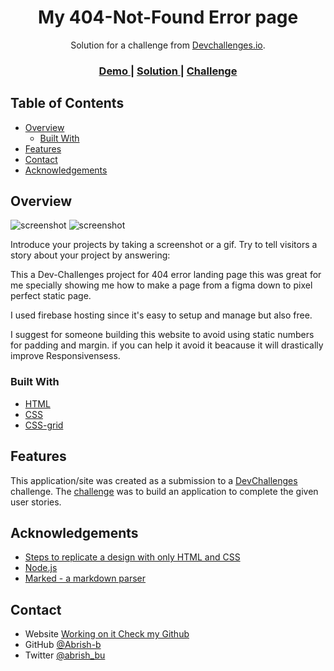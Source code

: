 <!-- Please update value in the {}  -->

<h1 align="center">My 404-Not-Found Error page</h1>

<div align="center">
   Solution for a challenge from  <a href="http://devchallenges.io" target="_blank">Devchallenges.io</a>.
</div>

<div align="center">
  <h3>
    <a href="https://not-found-dev-challenges.web.app">
      Demo
    </a>
    <span> | </span>
    <a href="https://devchallenges.io/solutions/zRddK2WmJfduwqZ2hZ0i">
      Solution
    </a>
    <span> | </span>
    <a href="https://devchallenges.io/challenges/wBunSb7FPrIepJZAg0sY">
      Challenge
    </a>
  </h3>
</div>

<!-- TABLE OF CONTENTS -->

## Table of Contents

- [Overview](#overview)
  - [Built With](#built-with)
- [Features](#features)
- [Contact](#contact)
- [Acknowledgements](#acknowledgements)

<!-- OVERVIEW -->

## Overview

![screenshot](https://i.imgur.com/BgZTA4b.png) 
![screenshot](https://i.imgur.com/BJiHQVv.png)

Introduce your projects by taking a screenshot or a gif. Try to tell visitors a story about your project by answering:

This a Dev-Challenges project for 404 error landing page 
this was great for me specially showing me how to make a page 
from a figma down to pixel perfect static page.

I used firebase hosting since it's easy to setup and manage but also
free.

I suggest for someone building this website to avoid using static numbers
for padding and margin. if you can help it avoid it beacause it will 
drastically improve Responsivensess.

### Built With

<!-- This section should list any major frameworks that you built your project using. Here are a few examples.-->

- [HTML](https://www.w3schools.com/html)
- [CSS](https://www.w3schools.com/css)
- [CSS-grid](https://css-tricks.com/snippets/css/complete-guide-grid/)

## Features

<!-- List the features of your application or follow the template. Don't share the figma file here :) -->

This application/site was created as a submission to a [DevChallenges](https://devchallenges.io/challenges) challenge. The [challenge](https://devchallenges.io/challenges/wBunSb7FPrIepJZAg0sY) was to build an application to complete the given user stories.


## Acknowledgements

<!-- This section should list any articles or add-ons/plugins that helps you to complete the project. This is optional but it will help you in the future. For exmpale -->

- [Steps to replicate a design with only HTML and CSS](https://devchallenges-blogs.web.app/how-to-replicate-design/)
- [Node.js](https://nodejs.org/)
- [Marked - a markdown parser](https://github.com/chjj/marked)

## Contact

- Website [Working on it Check my Github](#)
- GitHub [@Abrish-b](https://github.com/Abrish-b)
- Twitter [@abrish_bu](https://twitter.com/abrish_bu?t=hZClJYu4E8EQ122oe6me7Q&s=09)
